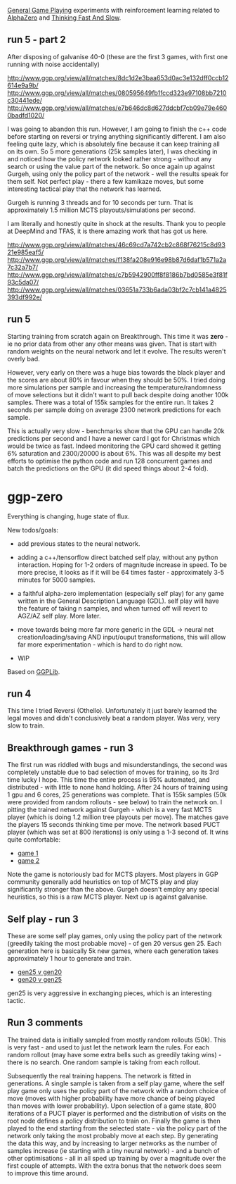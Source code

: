 [General Game Playing](https://en.wikipedia.org/wiki/General_game_playing) experiments with
reinforcement learning related to
[AlphaZero](https://www.nature.com/articles/nature24270.epdf?author_access_token=VJXbVjaSHxFoctQQ4p2k4tRgN0jAjWel9jnR3ZoTv0PVW4gB86EEpGqTRDtpIz-2rmo8-KG06gqVobU5NSCFeHILHcVFUeMsbvwS-lxjqQGg98faovwjxeTUgZAUMnRQ)
and [Thinking Fast And Slow](https://arxiv.org/abs/1705.08439v4).


run 5 - part 2
--------------
After disposing of galvanise 40-0
(these are the first 3 games, with first one running with noise accidentally)

http://www.ggp.org/view/all/matches/8dc1d2e3baa653d0ac3e132dff0ccb12614e9a9b/
http://www.ggp.org/view/all/matches/080595649fb1fccd323e97108bb7210c30441ede/
http://www.ggp.org/view/all/matches/e7b646dc8d627ddcbf7cb09e79e4600badfd1020/

I was going to abandon this run.  However, I am going to finish the c++ code before starting on
reversi or trying anything significantly different.  I am also feeling quite lazy, which is
absolutely fine because it can keep training all on its own.  So 5 more generations (25k samples
later), I was checking in and noticed how the policy network looked rather strong - without any
search or using the value part of the network.  So once again up against Gurgeh, using
only the policy part of the network - well the results speak for them self.  Not perfect play -
there a few kamikaze moves, but some interesting tactical play that the network has learned.

Gurgeh is running 3 threads and for 10 seconds per turn.  That is approximately 1.5 million MCTS
playouts/simulations per second.

I am literally and honestly quite in shock at the results.  Thank you to people at DeepMind and
TFAS, it is there amazing work that has got us here.

http://www.ggp.org/view/all/matches/46c69cd7a742cb2c868f76215c8d9321e985eaf5/
http://www.ggp.org/view/all/matches/f138fa208e916e98b87d6daf1b571a2a7c32a7b7/
http://www.ggp.org/view/all/matches/c7b5942900ff8f8186b7bd0585e3f81f93c5da07/
http://www.ggp.org/view/all/matches/03651a733b6ada03bf2c7cb141a4825393df992e/


run 5
-----
Starting training from scratch again on Breakthrough.  This time it was **zero** - ie no prior data
from other any other means was given.  That is start with random weights on the neural network and
let it evolve. The results weren't overly bad.

However, very early on there was a huge bias towards the black player and the scores are about 80%
in favour when they should be 50%.  I tried doing more simulations per sample and increasing the
temperature/randomness of move selections but it didn't want to pull back despite doing another
100k samples.  There was a total of 155k samples for the entire run. It takes 2 seconds per sample
doing on average 2300 network predictions for each sample.

This is actually very slow - benchmarks show that the GPU can handle 20k predictions per second and
I have a newer card I got for Christmas which would be twice as fast.  Indeed monitoring the GPU
card showed it getting 6% saturation and 2300/20000 is about 6%.  This was all despite my best
efforts to optimise the python code and run 128 concurrent games and batch the predictions on the
GPU (it did speed things about 2-4 fold).


ggp-zero
========
Everything is changing, huge state of flux.

New todos/goals:

 * add previous states to the neural network.

 * adding a c++/tensorflow direct batched self play, without any python interaction.  Hoping for
   1-2 orders of magnitude increase in speed.  To be more precise, it looks as if it will be 64
   times faster - approximately 3-5 minutes for 5000 samples.

 * a faithful alpha-zero implementation (especially self play) for any game written in the General
   Description Language (GDL).  self play will have the feature of taking n samples, and when
   turned off will revert to AGZ/AZ self play.  More later.

 * move towards being more far more generic in the GDL -> neural net creation/loading/saving AND
   input/ouput transformations, this will allow far more experimentation - which is hard to do
   right now.

 * WIP

Based on [GGPLib](https://github.com/ggplib/ggplib).

run 4
-----
This time I tried Reversi (Othello).  Unfortunately it just barely learned the legal moves and
didn't conclusively beat a random player.  Was very, very slow to train.


Breakthrough games - run 3
--------------------------
The first run was riddled with bugs and misunderstandings, the second was completely unstable due
to bad selection of moves for training, so its 3rd time lucky I hope.  This time the entire process
is 95% automated, and distributed - with little to none hand holding.  After 24 hours of training
using 1 gpu and 6 cores, 25 generations was complete.  That is 155k samples (50k were provided from
random rollouts - see below) to train the network on.  I pitting the trained network against
Gurgeh - which is a very fast MCTS player (which is doing 1.2 million tree playouts per move).  The
matches gave the players 15 seconds thinking time per move. The network based PUCT player (which
was set at 800 iterations) is only using a 1-3 second of.  It wins quite comfortable:

 * [game 1](http://www.ggp.org/view/all/matches/82745815a8ab7ea9a80be4c03626c04d7608eebb/)
 * [game 2](http://www.ggp.org/view/all/matches/3097bd5b1a64df66d611e612357f7ddf0a802988/)

Note the game is notoriously bad for MCTS players.  Most players in GGP community generally add
heuristics on top of MCTS play and play significantly stronger than the above.  Gurgeh doesn't
employ any special heuristics, so this is a raw MCTS player.  Next up is against galvanise.


Self play - run 3
-----------------
These are some self play games, only using the policy part of the network (greedily taking the most
probable move) - of gen 20 versus gen 25.  Each generation here is basically 5k new games, where
each generation takes approximately 1 hour to generate and train.

 * [gen25 v gen20](http://www.ggp.org/view/all/matches/91d2cf9cefc7075b33152e0127b1f3e7b12aeef1/)
 * [gen20 v gen25](http://www.ggp.org/view/all/matches/dc77c121f3958d2cbefcc75f8430dad8f2b52312/)


gen25 is very aggressive in exchanging pieces, which is an interesting tactic.


Run 3 comments
--------------
The trained data is initially sampled from mostly random rollouts (50k).  This is very fast - and
used to just let the network learn the rules.  For each random rollout (may have some extra bells
such as greedily taking wins) - there is no search.  One random sample is taking from each rollout.

Subsequently the real training happens.  The network is fitted in generations.  A single sample is
taken from a self play game, where the self play game only uses the policy part of the network with
a random choice of move (moves with higher probability have more chance of being played than moves
with lower probability).  Upon selection of a game state, 800 iterations of a PUCT player is
performed and the distribution of visits on the root node defines a policy distribution to train
on.  Finally the game is then played to the end starting from the selected state - via the policy
part of the network only taking the most probably move at each step.  By generating the data this
way, and by increasing to larger networks as the number of samples increase (ie starting with a
tiny neural network) - and a bunch of other optimisations - all in all sped up training by over a
magnitude over the first couple of attempts.  With the extra bonus that the network does seem to
improve this time around.
